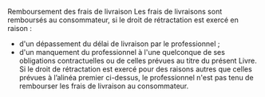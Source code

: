 Remboursement des frais de livraison
Les frais de livraisons sont remboursés au consommateur, si le droit de rétractation est exercé en raison :
- d'un dépassement du délai de livraison par le professionnel ;
- d'un manquement du professionnel à l'une quelconque de ses obligations contractuelles ou de celles prévues au titre du présent Livre.
Si le droit de rétractation est exercé pour des raisons autres que celles prévues à l’alinéa premier ci-dessus, le professionnel n'est pas tenu de rembourser les frais de livraison au consommateur.